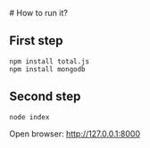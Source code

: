 # How to run it?

## First step

```
npm install total.js
npm install mongodb
```

## Second step

```
node index
```

Open browser: <http://127.0.0.1:8000>